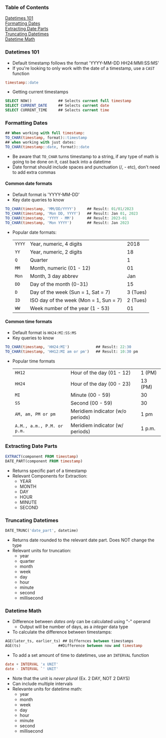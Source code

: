 ### Table of Contents
[Datetimes 101](#datetimes-101) </br>
[Formatting Dates](#formatting-dates)</br>
[Extracting Date Parts](#extracting-date-parts)</br>
[Truncating Datetimes](#truncating-datetimes)</br>
[Datetime Math](#datetime-math)</br>


### Datetimes 101
- Default timestamp follows the format 'YYYY-MM-DD HH24:MMI:SS:MS'
- If you're looking to only work with the date of a timestamp, use a `CAST` function
```sql
timestamp::date
```
- Getting current timestamps
```sql
SELECT NOW()            ## Selects current full timestamp
SELECT CURRENT_DATE     ## Selects current date
SELECT CURRENT_TIME     ## Selects current time
``` 

### Formatting Dates
```sql
## When working with full timestamp:
TO_CHAR(timestamp, format)::timestamp
## when working with just dates:
TO_CHAR(timestamp::date, format)::date
```
- Be aware that `TO_CHAR` turns timestamp to a string, if any type of math is going to be done on it, cast back into a datetime
- Date format should include spaces and punctuation (/, - etc), don't need to add extra commas
 
#### Common date formats
- Default format is 'YYYY-MM-DD'
- Key date queries to know
 ```sql
 TO_CHAR(timestamp, 'MM/DD/YYYY')     ## Result: 01/01/2023
 TO_CHAR(timestamp, 'Mon DD, YYYY')   ## Result: Jan 01, 2023
 TO_CHAR(timestamp, 'YYYY - MM')      ## Result: 2023-01
 TO_CHAR(timestamp, 'Mon YYYY')       ## Result: Jan 2023
 ```
 
- Popular date formats:

  |         |                                         |           |
  |-------- |-----------------------------------------|-----------|
  | `YYYY`  | Year, numeric, 4 digits                 | 2018      |
  | `YY`    | Year, numeric, 2 digits                 | 18        |
  | `Q`     | Quarter                                 | 1         |
  | `MM`    | Month, numeric (01 - 12) 	              | 01  	    |
  | `Mon`   | Month, 3 day abbrev      	              | Jan 	    |
  | `DD`    | Day of the month (0-31)                 | 15        |
  | `D`     | Day of the week (Sun = 1, Sat = 7)      | 3 (Tues)  |
  | `ID`    | ISO day of the week (Mon = 1, Sun = 7)  | 2 (Tues)  |
  | `WW`    | Week number of the year (1 - 53)        | 01        |
  

#### Common time formats 
- Default format is `HH24:MI:SS:MS`
- Key queries to know
```sql
TO_CHAR(timestamp, 'HH24:MI')            ## Result: 22:30
TO_CHAR(timestamp, 'HH12:MI am or pm')   ## Result: 10:30 pm
```
- Popular time formats
 
   |                            |                                  |         |
   |----------------------------|----------------------------------|---------|
   | `HH12`                     | Hour of the day (01 - 12)        | 1  (PM) |
   | `HH24`                     | Hour of the day (00 - 23)        | 13 (PM) |
   | `MI`                       | Minute (00 - 59)                 | 30      |
   | `SS`                       | Second (00 - 59)                 | 30      |
   | `AM, am, PM or pm`         | Meridiem indicator (w/o periods) | 1 pm    |
   | `A.M., a.m., P.M. or p.m.` | Meridiem indicator (w/ periods)  | 1 p.m.  |

### Extracting Date Parts

```sql 
EXTRACT(component FROM timestamp)
DATE_PART(component FROM timestamp)
```
- Returns specific part of a timestamp
- Relevant Components for Extraction:
  - YEAR
  - MONTH
  - DAY
  - HOUR
  - MINUTE
  - SECOND

### Truncating Datetimes
```sql
DATE_TRUNC('date_part', datetime)
```
- Returns date rounded to the relevant date part. Does NOT change the type
- Relevant units for truncation:
  - year
  - quarter
  - month
  - week
  - day
  - hour
  - minute
  - second
  - millisecond
  
### Datetime Math
- Difference between *dates only* can be calculated using "-" operand
  - Output will be number of days, as a *integer* data type
- To calculate the difference between timestamps:
```sql
AGE(later_ts, earlier_ts) ## Differnces between timestamps
AGE(ts)                 ##Difference between now and timestamp
```
- To add a set amount of time to datetimes, use an `INTERVAL` function

```sql
date + INTERVAL 'x UNIT'
date - INTERVAL `' UNIT'
``` 
  - Note that the unit is *never plural* (Ex. 2 DAY, NOT 2 DAYS)
  - Can include multiple intervals 
- Relevante units for datetime math:
  - year
  - month
  - week
  - day
  - hour
  - minute
  - second
  - millisecond

